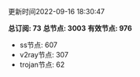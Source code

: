 更新时间2022-09-16 18:30:47

**总订阅: 73**
**总节点: 3003**
**有效节点: 976**
- ss节点: 607
- v2ray节点: 307
- trojan节点: 62
